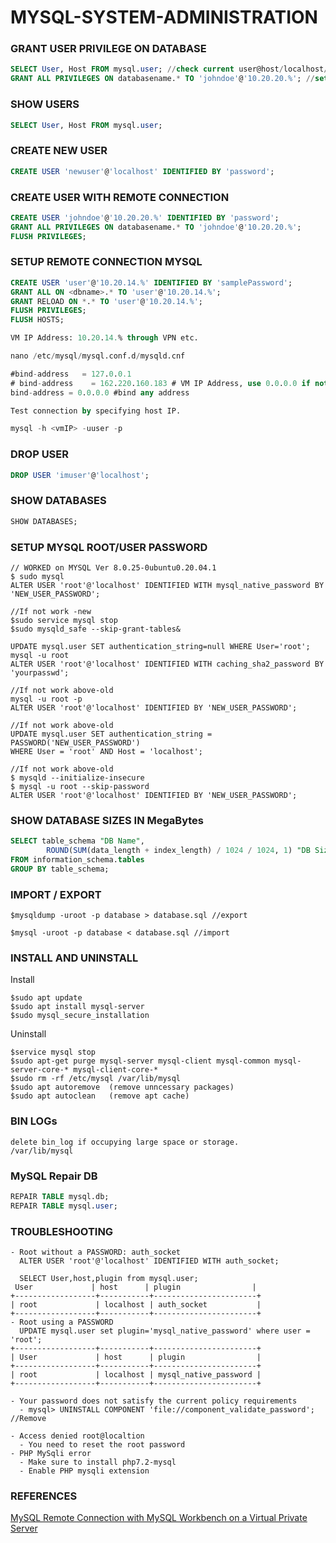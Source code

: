 # MYSQL-SYSTEM-ADMINISTRATION

### GRANT USER PRIVILEGE ON DATABASE
```sql
SELECT User, Host FROM mysql.user; //check current user@host/localhost/ip
GRANT ALL PRIVILEGES ON databasename.* TO 'johndoe'@'10.20.20.%'; //set user privillege
```
### SHOW USERS
```sql
SELECT User, Host FROM mysql.user;
```
### CREATE NEW USER
```sql
CREATE USER 'newuser'@'localhost' IDENTIFIED BY 'password';
```
### CREATE USER WITH REMOTE CONNECTION
```sql
CREATE USER 'johndoe'@'10.20.20.%' IDENTIFIED BY 'password';
GRANT ALL PRIVILEGES ON databasename.* TO 'johndoe'@'10.20.20.%';
FLUSH PRIVILEGES;
```
### SETUP REMOTE CONNECTION MYSQL
```sql
CREATE USER 'user'@'10.20.14.%' IDENTIFIED BY 'samplePassword';
GRANT ALL ON <dbname>.* TO 'user'@'10.20.14.%';
GRANT RELOAD ON *.* TO 'user'@'10.20.14.%';
FLUSH PRIVILEGES;
FLUSH HOSTS;

VM IP Address: 10.20.14.% through VPN etc.

nano /etc/mysql/mysql.conf.d/mysqld.cnf

#bind-address   = 127.0.0.1
# bind-address    = 162.220.160.183 # VM IP Address, use 0.0.0.0 if not working
bind-address = 0.0.0.0 #bind any address

Test connection by specifying host IP.

mysql -h <vmIP> -uuser -p
```
### DROP USER
```sql
DROP USER 'imuser'@'localhost';
```
### SHOW DATABASES
```sql
SHOW DATABASES;
```
### SETUP MYSQL ROOT/USER PASSWORD
```vim
// WORKED on MYSQL Ver 8.0.25-0ubuntu0.20.04.1
$ sudo mysql
ALTER USER 'root'@'localhost' IDENTIFIED WITH mysql_native_password BY 'NEW_USER_PASSWORD';

//If not work -new
$sudo service mysql stop
$sudo mysqld_safe --skip-grant-tables&

UPDATE mysql.user SET authentication_string=null WHERE User='root';
mysql -u root
ALTER USER 'root'@'localhost' IDENTIFIED WITH caching_sha2_password BY 'yourpasswd';

//If not work above-old
mysql -u root -p
ALTER USER 'root'@'localhost' IDENTIFIED BY 'NEW_USER_PASSWORD';

//If not work above-old
UPDATE mysql.user SET authentication_string = PASSWORD('NEW_USER_PASSWORD')
WHERE User = 'root' AND Host = 'localhost';

//If not work above-old
$ mysqld --initialize-insecure
$ mysql -u root --skip-password
ALTER USER 'root'@'localhost' IDENTIFIED BY 'NEW_USER_PASSWORD';
```
### SHOW DATABASE SIZES IN MegaBytes
```sql
SELECT table_schema "DB Name",
        ROUND(SUM(data_length + index_length) / 1024 / 1024, 1) "DB Size in MB" 
FROM information_schema.tables 
GROUP BY table_schema; 
```
### IMPORT / EXPORT
```vim
$mysqldump -uroot -p database > database.sql //export

$mysql -uroot -p database < database.sql //import
```
### INSTALL AND UNINSTALL
Install
```vim
$sudo apt update
$sudo apt install mysql-server
$sudo mysql_secure_installation
```
Uninstall
```vim
$service mysql stop
$sudo apt-get purge mysql-server mysql-client mysql-common mysql-server-core-* mysql-client-core-*
$sudo rm -rf /etc/mysql /var/lib/mysql
$sudo apt autoremove  (remove unncessary packages)
$sudo apt autoclean   (remove apt cache)
```
### BIN LOGs
```vim
delete bin_log if occupying large space or storage.
/var/lib/mysql

```
### MySQL Repair DB
```sql
REPAIR TABLE mysql.db;
REPAIR TABLE mysql.user;
```
### TROUBLESHOOTING
```vim
- Root without a PASSWORD: auth_socket
  ALTER USER 'root'@'localhost' IDENTIFIED WITH auth_socket;

  SELECT User,host,plugin from mysql.user;
 User             | host      | plugin                |
+------------------+-----------+-----------------------+
| root             | localhost | auth_socket           |
+------------------+-----------+-----------------------+
- Root using a PASSWORD
  UPDATE mysql.user set plugin='mysql_native_password' where user = 'root';
+------------------+-----------+-----------------------+
| User             | host      | plugin                |
+------------------+-----------+-----------------------+
| root             | localhost | mysql_native_password |
+------------------+-----------+-----------------------+

- Your password does not satisfy the current policy requirements
  - mysql> UNINSTALL COMPONENT 'file://component_validate_password'; //Remove
  
- Access denied root@localtion
  - You need to reset the root password
- PHP MySqli error
  - Make sure to install php7.2-mysql
  - Enable PHP mysqli extension
```
### REFERENCES
[MySQL Remote Connection with MySQL Workbench on a Virtual Private Server](https://medium.com/@johnmark_76235/mysql-remote-connection-with-mysql-workbench-on-a-virtual-private-server-2e18d8ff78e4)
